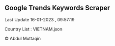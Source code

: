 

## Google Trends Keywords Scraper 
 
Last Update 16-01-2023 , 09:57:19

Country List :
VIETNAM.json



© Abdul Muttaqin 
